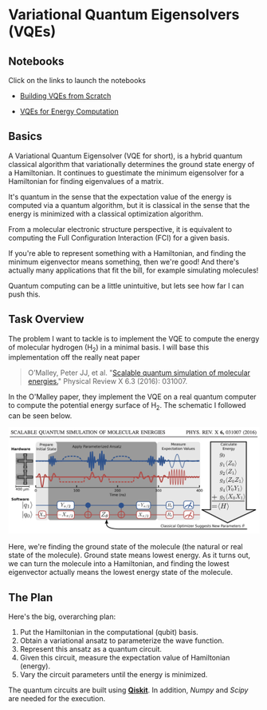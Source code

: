 # Variational Quantum Eigensolvers (VQEs)

## Notebooks

Click on the links to launch the notebooks

* [Building VQEs from Scratch](https://nbviewer.jupyter.org/github/rudrajit1729/Variational-Quantum-Eigensolvers/blob/main/VQE_Architecture.ipynb)


* [VQEs for Energy Computation](https://nbviewer.jupyter.org/github/rudrajit1729/Variational-Quantum-Eigensolvers/blob/main/VQE_Energy_Of_H2.ipynb)

## Basics

A Variational Quantum Eigensolver (VQE for short), is a hybrid quantum classical algorithm that variationally determines the ground state energy of a Hamiltonian. It continues to guestimate the minimum eigensolver for a Hamiltonian for finding eigenvalues of a matrix.

It's quantum in the sense that the expectation value of the energy is computed via a quantum algorithm, but it is classical in the sense that the energy is minimized with a classical optimization algorithm.

From a molecular electronic structure perspective, it is equivalent to computing the Full Configuration Interaction (FCI) for a given basis.

If you're able to represent something with a Hamiltonian, and finding the minimum eigenvector means something, then we're good! And there's actually many applications that fit the bill, for example simulating molecules!


Quantum computing can be a little unintuitive, but lets see how far I can push this.

## Task Overview

The problem I want to tackle is to implement the VQE to compute the energy of molecular hydrogen (H$_2$) in a minimal basis. I will base this implementation off the really neat paper

> O’Malley, Peter JJ, et al. "[Scalable quantum simulation of molecular energies.](https://link.aps.org/doi/10.1103/PhysRevX.6.031007)" Physical Review X 6.3 (2016): 031007.
    
In the O'Malley paper, they implement the VQE on a real quantum computer to compute the potential energy surface of H$_2$. The schematic I followed can be seen below.

<img src="circuit_for_h2.png" width="800">

Here, we're finding the ground state of the molecule (the natural or real state of the molecule). Ground state means lowest energy. As it turns out, we can turn the molecule into a Hamiltonian, and finding the lowest eigenvector actually means the lowest energy state of the molecule.


## The Plan
Here's the big, overarching plan:

1. Put the Hamiltonian in the computational (qubit) basis.
2. Obtain a variational ansatz to parameterize the wave function.
3. Represent this ansatz as a quantum circuit.
4. Given this circuit, measure the expectation value of Hamiltonian (energy).
5. Vary the circuit parameters until the energy is minimized.

The quantum circuits are built using **[Qiskit](https://qiskit.org/)**. In addition, *Numpy* and *Scipy* are needed for the execution.






